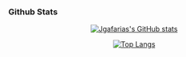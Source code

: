 ### Github Stats

<div align="center">
  
[![Jgafarias's GitHub stats](https://github-readme-stats.vercel.app/api?username=jgafarias&theme=github_dark_dimmed&hide=stars,prs,issues,contribs?count_private=true&show_icons=true)](https://github.com/jgafarias/github-readme-stats)

[![Top Langs](https://github-readme-stats.vercel.app/api/top-langs/?username=jgafarias&theme=github_dark_dimmed)](https://github.com/jgafarias/github-readme-stats)
</div>
